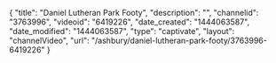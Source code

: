 {
    "title": "Daniel Lutheran Park Footy",
    "description": "",
    "channelid": "3763996",
    "videoid": "6419226",
    "date_created": "1444063587",
    "date_modified": "1444063587",
    "type": "captivate",
    "layout": "channelVideo",
    "url": "\/ashbury\/daniel-lutheran-park-footy\/3763996-6419226"
}
